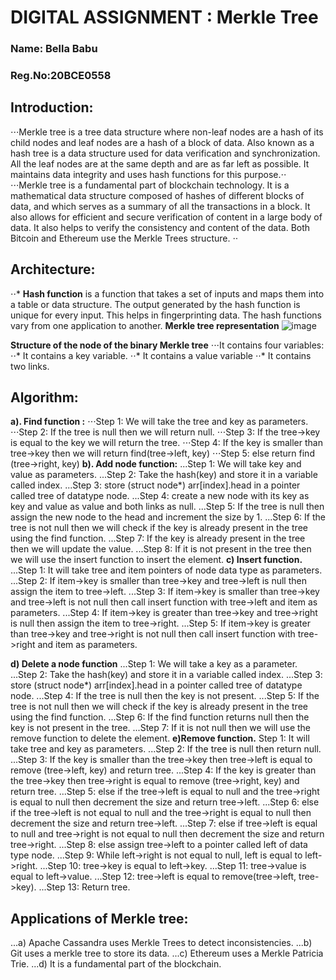 # DIGITAL ASSIGNMENT : Merkle Tree 

### Name: Bella Babu
### Reg.No:20BCE0558

## **Introduction:**
⋅⋅⋅Merkle tree is a tree data structure where non-leaf nodes are a hash of its child nodes and leaf nodes are a hash of a block of data. Also known as a hash tree is a data structure used for data verification and synchronization. All the leaf nodes are at the same depth and are as far left as possible. It maintains data integrity and uses hash functions for this purpose.⋅⋅
⋅⋅⋅Merkle tree is a fundamental part of blockchain technology. It is a mathematical data structure composed of hashes of different blocks of data, and which serves as a summary of all the transactions in a block. It also allows for efficient and secure verification of content in a large body of data. It also helps to verify the consistency and content of the data. Both Bitcoin and Ethereum use the Merkle Trees structure. ⋅⋅
## **Architecture:**
⋅⋅*	**Hash function** is a function that takes a set of inputs and maps them into a table or data structure. The output generated by the hash function is unique for every input. This helps in fingerprinting data. The hash functions vary from one application to another.
**Merkle tree representation**
![image](https://user-images.githubusercontent.com/76433840/164987009-dd5ff419-ecfe-44de-a0b3-982886a081a4.png)
 
**Structure of the node of the binary Merkle tree**
⋅⋅⋅It contains four variables:
⋅⋅*	It contains a key variable.
⋅⋅*	It contains a value variable
⋅⋅*	It contains two links.

## **Algorithm:**
**a).	Find function :**
⋅⋅⋅Step 1: We will take the tree and key as parameters.
⋅⋅⋅Step 2: If the tree is null then we will return null.
⋅⋅⋅Step 3: If the tree->key is equal to the key we will return the tree.
⋅⋅⋅Step 4: If the key is smaller than tree->key then we will return find(tree->left, key)
⋅⋅⋅Step 5: else return find (tree->right, key)
**b).	Add node function:**
...Step 1: We will take key and value as parameters.
...Step 2: Take the hash(key) and store it in a variable called index.
...Step 3: store (struct node*) arr[index].head in a pointer called tree of datatype node.
...Step 4: create a new node with its key as key and value as value and both links as null.
...Step 5: If the tree is null then assign the new node to the head and increment the size by 1.
...Step 6: If the tree is not null then we will check if the key is already present in the tree using the find function.
...Step 7: If the key is already present in the tree then we will update the value.
...Step 8: If it is not present in the tree then we will use the insert function to insert the element.
**c)	Insert function.**
...Step 1: It will take tree and item pointers of node data type as parameters.
...Step 2: If item->key is smaller than tree->key and tree->left is null then assign the item to tree->left.
...Step 3: If item->key is smaller than tree->key and tree->left is not null then call insert function with tree->left and item as parameters.
...Step 4: If item->key is greater than tree->key and tree->right is null then assign the item to tree->right.
...Step 5: If item->key is greater than tree->key and tree->right is not null then call insert function with tree->right and item as parameters.

**d)	Delete a node function**
...Step 1: We will take a key as a parameter.
...Step 2: Take the hash(key) and store it in a variable called index.
...Step 3: store (struct node*) arr[index].head in a pointer called tree of datatype node.
...Step 4: If the tree is null then the key is not present.
...Step 5: If the tree is not null then we will check if the key is already present in the tree using the find function.
...Step 6: If the find function returns null then the key is not present in the tree.
...Step 7: If it is not null then we will use the remove function to delete the element.
**e)Remove function.**
Step 1: It will take tree and key as parameters.
...Step 2: If the tree is null then return null.
...Step 3: If the key is smaller than the tree->key then tree->left is equal to remove (tree->left, key) and return tree.
...Step 4: If the key is greater than the tree->key then tree->right is equal to remove (tree->right, key) and return tree.
...Step 5: else if the tree->left is equal to null and the tree->right is equal to null then decrement the size and return tree->left.
...Step 6: else if the tree->left is not equal to null and the tree->right is equal to null then decrement the size and return tree->left.
...Step 7: else if tree->left is equal to null and tree->right is not equal to null then decrement the size and return tree->right.
...Step 8: else assign tree->left to a pointer called left of data type node.
...Step 9: While left->right is not equal to null, left is equal to left->right.
...Step 10: tree->key is equal to left->key.
...Step 11: tree->value is equal to left->value.
...Step 12: tree->left is equal to remove(tree->left, tree->key).
...Step 13: Return tree.

## **Applications of Merkle tree:**
...a)	Apache Cassandra uses Merkle Trees to detect inconsistencies.
...b)	Git uses a merkle tree to store its data.
...c)	Ethereum uses a Merkle Patricia Trie.
...d)	It is a fundamental part of the blockchain.

